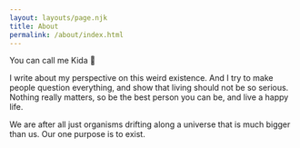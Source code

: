 ```yaml
---
layout: layouts/page.njk
title: About
permalink: /about/index.html
---
```

You can call me Kida 👋

I write about my perspective on this weird existence. And I try to make people question everything, and show that living should not be so serious. Nothing really matters, so be the best person you can be, and live a happy life. 



We are after all just organisms drifting along a universe that is much bigger than us. Our one purpose is to exist.